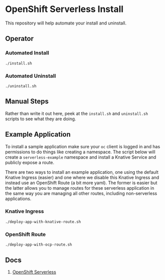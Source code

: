 # OpenShift Serverless Install

This repository will help automate your install and uninstall.

## Operator

### Automated Install

```shell
./install.sh
```

### Automated Uninstall

```shell
./uninstall.sh
```

## Manual Steps

Rather than write it out here, peek at the `install.sh` and `uninstall.sh`
scripts to see what they are doing.

## Example Application

To install a sample application make sure your `oc` client is logged in and has
permissions to do things like creating a namespace.  The script below will
create a `serverless-example` namespace and install a Knative Service
and publicly expose a route.

There are two ways to install an example application,
one using the default Knative Ingress (easier) and
one where we disable this Knative Ingress and instead
use an OpenShift Route (a bit more yaml).  The former
is easier but the latter allows you to manage routes
for these serverless application in the same way you
are managing all other routes, including non-serverless applications.

### Knative Ingress

```shell
./deploy-app-with-knative-route.sh
```

### OpenShift Route

```shell
./deploy-app-with-ocp-route.sh
```

## Docs

1. [OpenShift Serverless](https://docs.openshift.com/serverless/1.29/about/about-serverless.html)

